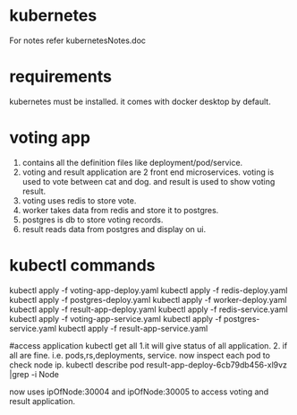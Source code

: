 # kubernetes
For notes refer kubernetesNotes.doc

# requirements
kubernetes must be installed. it comes with docker desktop by default.

# voting app
1. contains all the definition files like deployment/pod/service.
2. voting and result application are 2 front end microservices. voting is used to vote between cat and dog. and result is used to show voting result.
3. voting uses redis to store vote.
4. worker takes data from redis and store it to postgres.
5. postgres is db to store voting records.
6. result reads data from postgres and display on ui.

# kubectl commands
kubectl apply -f voting-app-deploy.yaml
kubectl apply -f redis-deploy.yaml
kubectl apply -f postgres-deploy.yaml
kubectl apply -f worker-deploy.yaml
kubectl apply -f result-app-deploy.yaml
kubectl apply -f redis-service.yaml
kubectl apply -f voting-app-service.yaml
kubectl apply -f postgres-service.yaml
kubectl apply -f result-app-service.yaml

#access application
kubectl get all 
1.it will give status of all application.
2. if all are fine. i.e. pods,rs,deployments, service. now inspect each pod to check node ip.
kubectl describe pod result-app-deploy-6cb79db456-xl9vz |grep -i Node

now uses ipOfNode:30004 and ipOfNode:30005 to access voting and result application.


